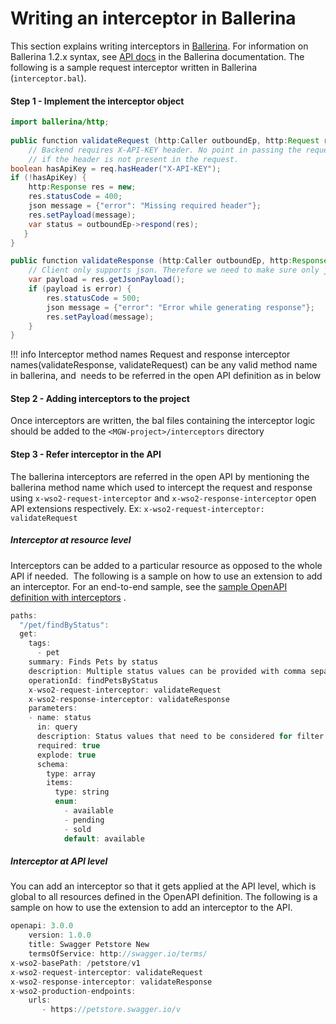 # Writing an interceptor in Ballerina

This section explains writing interceptors in [Ballerina](https://ballerina.io/). For information on Ballerina 1.2.x syntax, see [API docs](https://ballerina.io/1.2/learn/api-docs/ballerina/) in the Ballerina documentation. The following is a sample request interceptor written in Ballerina (`interceptor.bal`).

#### Step 1 - Implement the interceptor object

``` java
import ballerina/http;
    
public function validateRequest (http:Caller outboundEp, http:Request req) {
    // Backend requires X-API-KEY header. No point in passing the request to the backend 
    // if the header is not present in the request.
boolean hasApiKey = req.hasHeader("X-API-KEY");
if (!hasApiKey) {
    http:Response res = new;
    res.statusCode = 400;
    json message = {"error": "Missing required header"};
    res.setPayload(message);
    var status = outboundEp->respond(res);
   }
}

public function validateResponse (http:Caller outboundEp, http:Response res) {
    // Client only supports json. Therefore we need to make sure only json responses are returned
    var payload = res.getJsonPayload();
    if (payload is error) {
        res.statusCode = 500;
        json message = {"error": "Error while generating response"};
        res.setPayload(message);
    }
} 
```

!!! info
    Interceptor method names
    Request and response interceptor names(validateResponse, validateRequest) can be any valid method name in ballerina, and  needs to be referred in the open API definition as in below

#### Step 2 - Adding interceptors to the project

Once interceptors are written, the bal files containing the interceptor logic should be added to the `<MGW-project>/interceptors` directory

#### Step 3 - Refer interceptor in the API
The ballerina interceptors are referred in the open API by mentioning the ballerina method name which used to intercept 
the request and response using `x-wso2-request-interceptor` and `x-wso2-response-interceptor` open API extensions respectively.
Ex: `x-wso2-request-interceptor: validateRequest`

##### Interceptor at resource level

Interceptors can be added to a particular resource as opposed to the whole API if needed.  The following is a sample on how to use an extension to add an interceptor. For an end-to-end sample, see the [sample OpenAPI definition with interceptors](https://github.com/wso2/product-microgateway/blob/master/samples/interceptors_sample.yaml) .

``` java
paths:
  "/pet/findByStatus":
  get:
    tags:
      - pet
    summary: Finds Pets by status
    description: Multiple status values can be provided with comma separated strings
    operationId: findPetsByStatus
    x-wso2-request-interceptor: validateRequest
    x-wso2-response-interceptor: validateResponse
    parameters:
    - name: status
      in: query
      description: Status values that need to be considered for filter
      required: true
      explode: true
      schema:
        type: array
        items:
          type: string
          enum:
            - available
            - pending
            - sold
            default: available
```

##### Interceptor at API level
You can add an interceptor so that it gets applied at the API level, which is global to all resources defined in the 
OpenAPI definition. The following is a sample on how to use the extension to add an interceptor to the API.

``` java
openapi: 3.0.0
    version: 1.0.0
    title: Swagger Petstore New
    termsOfService: http://swagger.io/terms/
x-wso2-basePath: /petstore/v1
x-wso2-request-interceptor: validateRequest
x-wso2-response-interceptor: validateResponse
x-wso2-production-endpoints:
    urls: 
       - https://petstore.swagger.io/v
```
